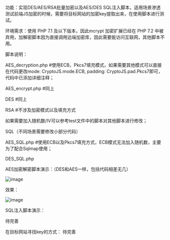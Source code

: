 功能：实现DES/AES/RSA批量加密以及AES/DES SQL注入脚本，适用场景渗透测试前端JS加密的时候，需要将目标网站的加密key提取出来，在使用脚本进行测试。

环境需求：使用 PHP 7.1 及以下版本，因此mcrypt 加密扩展已经在 PHP 7.2 中被弃用，加解密脚本因为直接调用远端加密库，因此需要能访问互联网，其他脚本不用。

脚本说明：

AES_decryption.php  #使用ECB，Pkcs7填充模式，如果需要其他模式可以直接在代码更改mode: CryptoJS.mode.ECB, padding: CryptoJS.pad.Pkcs7即可，代码中已添加详细注释；

AES_encrypt.php     #同上

DES                 #同上

RSA                 #不涉及加密模式以及填充方式

如果需要加入随机数/IV可以参考test文件中的脚本对其他脚本进行修改；


SQL（不同场景需要修改小部分代码）

AES_SQL.php         #使用ECB以及Pkcs7填充方式，ECB模式无法加入随机数，主要为了配合Sqlmap使用；

DES_SQL.php


AES加密解密脚本演示：（DES和AES一样，包括代码相差无几）


![image](https://user-images.githubusercontent.com/56350031/229034928-fc6c4814-8bce-4358-b387-eb54766dd03f.png)


效果：


![image](https://user-images.githubusercontent.com/56350031/229035051-bdeac323-37ff-4cb3-ac29-6ee98a55fe70.png)

SQL注入脚本演示：

待完善

在目标网站寻找key的方式：
待完善
